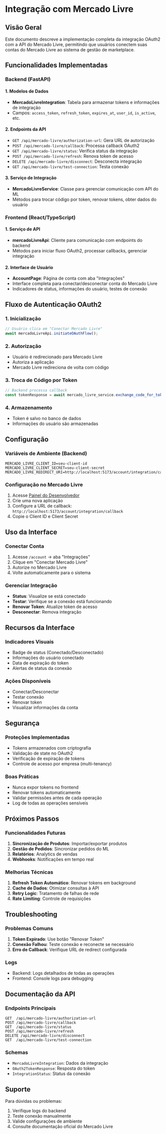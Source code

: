 # Integração com Mercado Livre

## Visão Geral

Este documento descreve a implementação completa da integração OAuth2 com a API do Mercado Livre, permitindo que usuários conectem suas contas do Mercado Livre ao sistema de gestão de marketplace.

## Funcionalidades Implementadas

### Backend (FastAPI)

#### 1. Modelos de Dados
- **MercadoLivreIntegration**: Tabela para armazenar tokens e informações de integração
- Campos: `access_token`, `refresh_token`, `expires_at`, `user_id`, `is_active`, etc.

#### 2. Endpoints da API
- `GET /api/mercado-livre/authorization-url`: Gera URL de autorização
- `POST /api/mercado-livre/callback`: Processa callback OAuth2
- `GET /api/mercado-livre/status`: Verifica status da integração
- `POST /api/mercado-livre/refresh`: Renova token de acesso
- `DELETE /api/mercado-livre/disconnect`: Desconecta integração
- `GET /api/mercado-livre/test-connection`: Testa conexão

#### 3. Serviço de Integração
- **MercadoLivreService**: Classe para gerenciar comunicação com API do ML
- Métodos para trocar código por token, renovar tokens, obter dados do usuário

### Frontend (React/TypeScript)

#### 1. Serviço de API
- **mercadoLivreApi**: Cliente para comunicação com endpoints do backend
- Métodos para iniciar fluxo OAuth2, processar callbacks, gerenciar integração

#### 2. Interface de Usuário
- **AccountPage**: Página de conta com aba "Integrações"
- Interface completa para conectar/desconectar conta do Mercado Livre
- Indicadores de status, informações do usuário, testes de conexão

## Fluxo de Autenticação OAuth2

### 1. Inicialização
```typescript
// Usuário clica em "Conectar Mercado Livre"
await mercadoLivreApi.initiateOAuthFlow();
```

### 2. Autorização
- Usuário é redirecionado para Mercado Livre
- Autoriza a aplicação
- Mercado Livre redireciona de volta com código

### 3. Troca de Código por Token
```typescript
// Backend processa callback
const tokenResponse = await mercado_livre_service.exchange_code_for_token(code);
```

### 4. Armazenamento
- Token é salvo no banco de dados
- Informações do usuário são armazenadas

## Configuração

### Variáveis de Ambiente (Backend)
```env
MERCADO_LIVRE_CLIENT_ID=seu-client-id
MERCADO_LIVRE_CLIENT_SECRET=seu-client-secret
MERCADO_LIVRE_REDIRECT_URI=http://localhost:5173/account/integration/callback
```

### Configuração no Mercado Livre
1. Acesse [Painel do Desenvolvedor](https://developers.mercadolivre.com.br/)
2. Crie uma nova aplicação
3. Configure a URL de callback: `http://localhost:5173/account/integration/callback`
4. Copie o Client ID e Client Secret

## Uso da Interface

### Conectar Conta
1. Acesse `/account` → aba "Integrações"
2. Clique em "Conectar Mercado Livre"
3. Autorize no Mercado Livre
4. Volte automaticamente para o sistema

### Gerenciar Integração
- **Status**: Visualize se está conectado
- **Testar**: Verifique se a conexão está funcionando
- **Renovar Token**: Atualize token de acesso
- **Desconectar**: Remova integração

## Recursos da Interface

### Indicadores Visuais
- Badge de status (Conectado/Desconectado)
- Informações do usuário conectado
- Data de expiração do token
- Alertas de status da conexão

### Ações Disponíveis
- Conectar/Desconectar
- Testar conexão
- Renovar token
- Visualizar informações da conta

## Segurança

### Proteções Implementadas
- Tokens armazenados com criptografia
- Validação de state no OAuth2
- Verificação de expiração de tokens
- Controle de acesso por empresa (multi-tenancy)

### Boas Práticas
- Nunca expor tokens no frontend
- Renovar tokens automaticamente
- Validar permissões antes de cada operação
- Log de todas as operações sensíveis

## Próximos Passos

### Funcionalidades Futuras
1. **Sincronização de Produtos**: Importar/exportar produtos
2. **Gestão de Pedidos**: Sincronizar pedidos do ML
3. **Relatórios**: Analytics de vendas
4. **Webhooks**: Notificações em tempo real

### Melhorias Técnicas
1. **Refresh Token Automático**: Renovar tokens em background
2. **Cache de Dados**: Otimizar consultas à API
3. **Retry Logic**: Tratamento de falhas de rede
4. **Rate Limiting**: Controle de requisições

## Troubleshooting

### Problemas Comuns
1. **Token Expirado**: Use botão "Renovar Token"
2. **Conexão Falhou**: Teste conexão e reconecte se necessário
3. **Erro de Callback**: Verifique URL de redirect configurada

### Logs
- Backend: Logs detalhados de todas as operações
- Frontend: Console logs para debugging

## Documentação da API

### Endpoints Principais
```
GET  /api/mercado-livre/authorization-url
POST /api/mercado-livre/callback
GET  /api/mercado-livre/status
POST /api/mercado-livre/refresh
DELETE /api/mercado-livre/disconnect
GET  /api/mercado-livre/test-connection
```

### Schemas
- `MercadoLivreIntegration`: Dados da integração
- `OAuth2TokenResponse`: Resposta do token
- `IntegrationStatus`: Status da conexão

## Suporte

Para dúvidas ou problemas:
1. Verifique logs do backend
2. Teste conexão manualmente
3. Valide configurações de ambiente
4. Consulte documentação oficial do Mercado Livre

